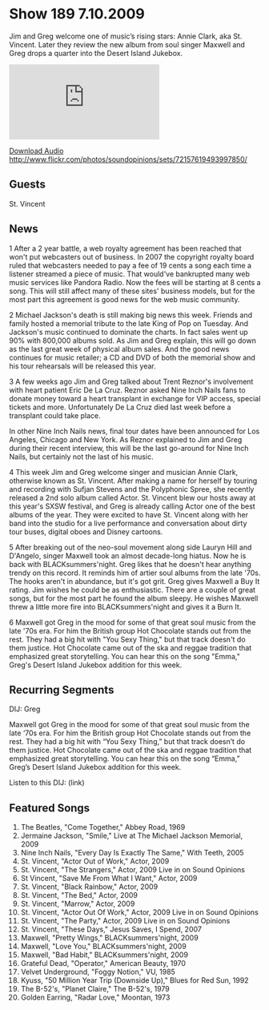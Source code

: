 # Show 189 7.10.2009
Jim and Greg welcome one of music’s rising stars: Annie Clark, aka St. Vincent. Later they review the new album from soul singer Maxwell and Greg drops a quarter into the Desert Island Jukebox.

![main image](http://www.soundopinions.org/images/2009/stvincent/x.php)

[Download Audio](http://audio.soundopinions.org/streams/2009/07/so_20090710.m3u)
http://www.flickr.com/photos/soundopinions/sets/72157619493997850/

## Guests
St. Vincent 

## News
1 After a 2 year battle, a web royalty agreement has been reached that won't put webcasters out of business. In 2007 the copyright royalty board ruled that webcasters needed to pay a fee of 19 cents a song each time a listener streamed a piece of music. That would've bankrupted many web music services like Pandora Radio. Now the fees will be starting at 8 cents a song. This will still affect many of these sites' business models, but for the most part this agreement is good news for the web music community.

2 Michael Jackson's death is still making big news this week. Friends and family hosted a memorial tribute to the late King of Pop on Tuesday. And Jackson's music continued to dominate the charts. In fact sales went up 90% with 800,000 albums sold. As Jim and Greg explain, this will go down as the last great week of physical album sales. And the good news continues for music retailer; a CD and DVD of both the memorial show and his tour rehearsals will be released this year.

3 A few weeks ago Jim and Greg talked about Trent Reznor's involvement with heart patient Eric De La Cruz. Reznor asked Nine Inch Nails fans to donate money toward a heart transplant in exchange for VIP access, special tickets and more. Unfortunately De La Cruz died last week before a transplant could take place. 

In other Nine Inch Nails news, final tour dates have been announced for Los Angeles, Chicago and New York. As Reznor explained to Jim and Greg during their recent interview, this will be the last go-around for Nine Inch Nails, but certainly not the last of his music.

4 This week Jim and Greg welcome singer and musician Annie Clark, otherwise known as St. Vincent. After making a name for herself by touring and recording with Sufjan Stevens and the Polyphonic Spree, she recently released a 2nd solo album called Actor. St. Vincent blew our hosts away at this year's SXSW festival, and Greg is already calling Actor one of the best albums of the year. They were excited to have St. Vincent along with her band into the studio for a live performance and conversation about dirty tour buses, digital oboes and Disney cartoons.

5 After breaking out of the neo-soul movement along side Lauryn Hill and D'Angelo, singer Maxwell took an almost decade-long hiatus. Now he is back with BLACKsummers'night. Greg likes that he doesn't hear anything trendy on this record. It reminds him of artier soul albums from the late '70s. The hooks aren't in abundance, but it's got grit. Greg gives Maxwell a Buy It rating. Jim wishes he could be as enthusiastic. There are a couple of great songs, but for the most part he found the album sleepy. He wishes Maxwell threw a little more fire into BLACKsummers'night and gives it a Burn It.

6 Maxwell got Greg in the mood for some of that great soul music from the late '70s era. For him the British group Hot Chocolate stands out from the rest. They had a big hit with "You Sexy Thing," but that track doesn't do them justice. Hot Chocolate came out of the ska and reggae tradition that emphasized great storytelling. You can hear this on the song "Emma," Greg's Desert Island Jukebox addition for this week.

## Recurring Segments
DIJ: Greg 

Maxwell got Greg in the mood for some of that great soul music from the late ‘70s era. For him the British group Hot Chocolate stands out from the rest. They had a big hit with “You Sexy Thing,” but that track doesn’t do them justice. Hot Chocolate came out of the ska and reggae tradition that emphasized great storytelling. You can hear this on the song “Emma,” Greg’s Desert Island Jukebox addition for this week.

Listen to this DIJ: (link)

## Featured Songs
1. The Beatles, "Come Together," Abbey Road, 1969
2. Jermaine Jackson, "Smile," Live at The Michael Jackson Memorial, 2009
3. Nine Inch Nails, "Every Day Is Exactly The Same," With Teeth, 2005
4. St. Vincent, "Actor Out of Work," Actor, 2009
5. St. Vincent, "The Strangers," Actor, 2009 Live in on Sound Opinions
6. St Vincent, "Save Me From What I Want," Actor, 2009
7. St. Vincent, "Black Rainbow," Actor, 2009
8. St. Vincent, "The Bed," Actor, 2009
9. St. Vincent, "Marrow," Actor, 2009
10. St. Vincent, "Actor Out Of Work," Actor, 2009 Live in on Sound Opinions
11. St. Vincent, "The Party," Actor, 2009 Live in on Sound Opinions
12. St. Vincent, "These Days," Jesus Saves, I Spend, 2007
13. Maxwell, "Pretty Wings," BLACKsummers'night, 2009
14. Maxwell, "Love You," BLACKsummers'night, 2009
15. Maxwell, "Bad Habit," BLACKsummers'night, 2009
16. Grateful Dead, "Operator," American Beauty, 1970
17. Velvet Underground, "Foggy Notion," VU, 1985
18. Kyuss, "50 Million Year Trip (Downside Up)," Blues for Red Sun, 1992
19. The B-52's, "Planet Claire," The B-52's, 1979
20. Golden Earring, "Radar Love," Moontan, 1973
